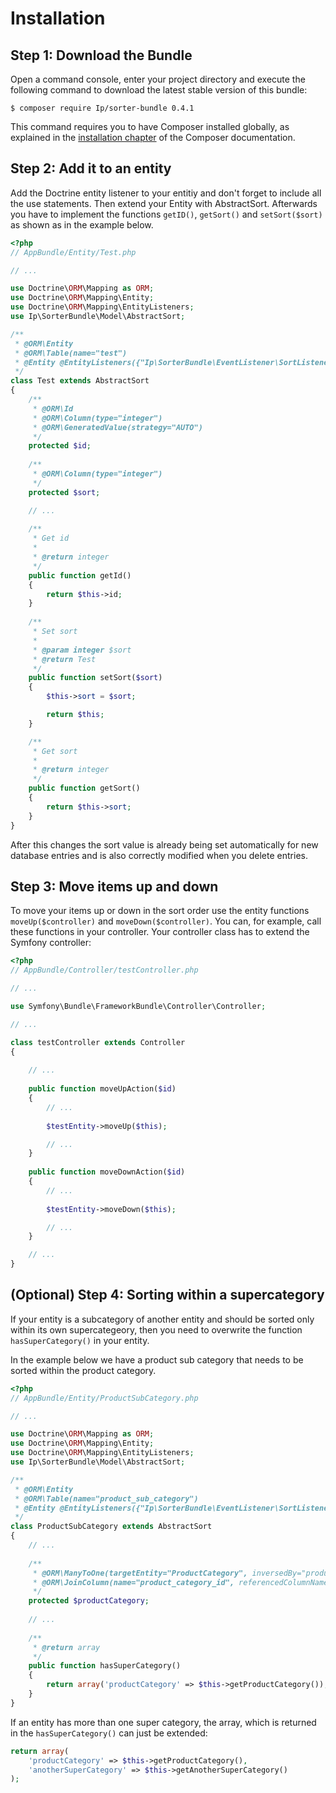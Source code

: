 Installation
============

Step 1: Download the Bundle
---------------------------

Open a command console, enter your project directory and execute the
following command to download the latest stable version of this bundle:

```console
$ composer require Ip/sorter-bundle 0.4.1
```

This command requires you to have Composer installed globally, as explained
in the [installation chapter](https://getcomposer.org/doc/00-intro.md)
of the Composer documentation.

Step 2: Add it to an entity 
-------------------------

Add the Doctrine entity listener to your entitiy and don't forget to include all the use statements.
Then extend your Entity with AbstractSort. Afterwards you have to implement the functions ```getID()```, ```getSort()``` and ```setSort($sort)``` as shown as in the example below.

```php
<?php
// AppBundle/Entity/Test.php

// ...

use Doctrine\ORM\Mapping as ORM;
use Doctrine\ORM\Mapping\Entity;
use Doctrine\ORM\Mapping\EntityListeners;
use Ip\SorterBundle\Model\AbstractSort;

/**
 * @ORM\Entity
 * @ORM\Table(name="test")
 * @Entity @EntityListeners({"Ip\SorterBundle\EventListener\SortListener"})
 */
class Test extends AbstractSort
{
    /**
     * @ORM\Id
     * @ORM\Column(type="integer")
     * @ORM\GeneratedValue(strategy="AUTO")
     */
    protected $id;
        
    /**
     * @ORM\Column(type="integer")
     */
    protected $sort;

    // ...
    
    /**
     * Get id
     *
     * @return integer 
     */
    public function getId()
    {
        return $this->id;
    }
    
    /**
     * Set sort
     *
     * @param integer $sort
     * @return Test
     */
    public function setSort($sort)
    {
        $this->sort = $sort;

        return $this;
    }

    /**
     * Get sort
     *
     * @return integer 
     */
    public function getSort()
    {
        return $this->sort;
    }
}
```

After this changes the sort value is already being set automatically for new database entries and is also correctly modified when you delete entries.

Step 3: Move items up and down 
-------------------------

To move your items up or down in the sort order use the entity functions ```moveUp($controller)``` and ```moveDown($controller)```. You can, for example, call these functions in your controller. Your controller class has to extend the Symfony controller:

```php
<?php
// AppBundle/Controller/testController.php

// ...

use Symfony\Bundle\FrameworkBundle\Controller\Controller;

// ...

class testController extends Controller
{
    
    // ...
    
    public function moveUpAction($id)
    {
        // ...
        
        $testEntity->moveUp($this);

        // ...
    }
    
    public function moveDownAction($id)
    {
        // ...
        
        $testEntity->moveDown($this);

        // ...
    }

    // ...
}
```

(Optional) Step 4: Sorting within a supercategory
-------------------------

If your entity is a subcategory of another entity and should be sorted only within its own supercategeory, then you need to overwrite the function ```hasSuperCategory()``` in your entity.

In the example below we have a product sub category that needs to be sorted within the product category.

```php
<?php
// AppBundle/Entity/ProductSubCategory.php

// ...

use Doctrine\ORM\Mapping as ORM;
use Doctrine\ORM\Mapping\Entity;
use Doctrine\ORM\Mapping\EntityListeners;
use Ip\SorterBundle\Model\AbstractSort;

/**
 * @ORM\Entity
 * @ORM\Table(name="product_sub_category")
 * @Entity @EntityListeners({"Ip\SorterBundle\EventListener\SortListener"})
 */
class ProductSubCategory extends AbstractSort
{
    // ...
    
    /**
     * @ORM\ManyToOne(targetEntity="ProductCategory", inversedBy="productSubCategories")
     * @ORM\JoinColumn(name="product_category_id", referencedColumnName="id")
     */
    protected $productCategory;
    
    // ...
    
    /**
     * @return array
     */
    public function hasSuperCategory()
    {
        return array('productCategory' => $this->getProductCategory());
    }
}
```

If an entity has more than one super category, the array, which is returned in the ```hasSuperCategory()``` can just be extended:

```php
return array(
    'productCategory' => $this->getProductCategory(),
    'anotherSuperCategory' => $this->getAnotherSuperCategory()
);
```
